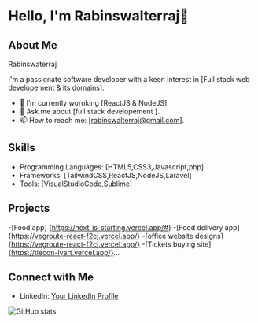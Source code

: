 # Hello, I'm Rabinswalterraj👋

## About Me

Rabinswaterraj

I'm a passionate software developer with a keen interest in [Full stack web developement  & its domains].


- 🌱 I’m currently wornking [ReactJS & NodeJS].
- 💬 Ask me about [full stack developement ].
- 📫 How to reach me: [rabinswalterraj@gmail.com].

## Skills

- Programming Languages: [HTML5,CSS3,Javascript,php]
- Frameworks: [TailwindCSS,ReactJS,NodeJS,Laravel]
- Tools: [VisualStudioCode,Sublime]

## Projects

-[Food app] {https://next-js-starting.vercel.app/#}
-[Food delivery app] {https://vegroute-react-f2cj.vercel.app/}
-[office website designs]{https://vegroute-react-f2cj.vercel.app/}
-[Tickets buying site]{https://tiecon-lyart.vercel.app/}...

## Connect with Me

- LinkedIn: [Your LinkedIn Profile](https://www.linkedin.com/in/rabins-walterraj-u-44014416b?lipi=urn%3Ali%3Apage%3Ad_flagship3_profile_view_base_contact_details%3Bw9oc%2BhKMQuWWLzK7N8M4oA%3D%3D)

![GitHub stats](https://github-readme-stats.vercel.app/api?username=yourusername&show_icons=true&count_private=true)

